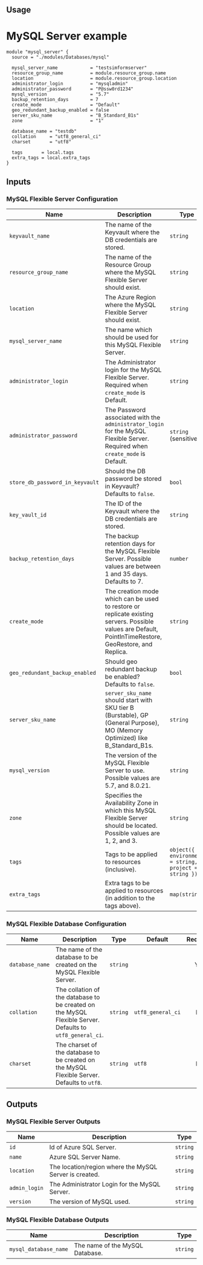 ## Usage

# MySQL Server example

```hcl
module "mysql_server" {
  source = "./modules/Databases/mysql"

  mysql_server_name            = "testsimformserver"
  resource_group_name          = module.resource_group.name
  location                     = module.resource_group.location
  administrator_login          = "mysqladmin"
  administrator_password       = "P@ssw0rd1234"
  mysql_version                = "5.7"
  backup_retention_days        = 7
  create_mode                  = "Default"
  geo_redundant_backup_enabled = false
  server_sku_name              = "B_Standard_B1s"
  zone                         = "1"

  database_name = "testdb"
  collation     = "utf8_general_ci"
  charset       = "utf8"

  tags       = local.tags
  extra_tags = local.extra_tags
}
```

## Inputs

### MySQL Flexible Server Configuration

| Name                            | Description                                                                                                                                                              | Type                    | Default        | Required |
| ------------------------------- | ------------------------------------------------------------------------------------------------------------------------------------------------------------------------ | ----------------------- | -------------- | :------: |
| `keyvault_name`                | The name of the Keyvault where the DB credentials are stored.                                                                                                           | `string`                | `null`         |   Yes    |
| `resource_group_name`          | The name of the Resource Group where the MySQL Flexible Server should exist.                                                                                            | `string`                |                |   Yes    |
| `location`                     | The Azure Region where the MySQL Flexible Server should exist.                                                                                                            | `string`                |                |   Yes    |
| `mysql_server_name`            | The name which should be used for this MySQL Flexible Server.                                                                                                             | `string`                |                |   Yes    |
| `administrator_login`          | The Administrator login for the MySQL Flexible Server. Required when `create_mode` is Default.                                                                          | `string`                |                |   Yes    |
| `administrator_password`       | The Password associated with the `administrator_login` for the MySQL Flexible Server. Required when `create_mode` is Default.                                           | `string` (sensitive)    |                |   Yes    |
| `store_db_password_in_keyvault` | Should the DB password be stored in Keyvault? Defaults to `false`.                                                                                                        | `bool`                 | `false`        |    No    |
| `key_vault_id`                | The ID of the Keyvault where the DB credentials are stored.                                                                                                              | `string`                | `null`         |    No    |
| `backup_retention_days`        | The backup retention days for the MySQL Flexible Server. Possible values are between 1 and 35 days. Defaults to 7.                                                       | `number`                | `7`            |    No    |
| `create_mode`                  | The creation mode which can be used to restore or replicate existing servers. Possible values are Default, PointInTimeRestore, GeoRestore, and Replica.                 | `string`                | `Default`      |    No    |
| `geo_redundant_backup_enabled` | Should geo redundant backup be enabled? Defaults to `false`.                                                                                                              | `bool`                 | `false`        |    No    |
| `server_sku_name`              | `server_sku_name` should start with SKU tier B (Burstable), GP (General Purpose), MO (Memory Optimized) like B_Standard_B1s.                                                    | `string`                |                |   Yes    |
| `mysql_version`                | The version of the MySQL Flexible Server to use. Possible values are 5.7, and 8.0.21.                                                                                    | `string`                | `8.0.21`       |    No    |
| `zone`                         | Specifies the Availability Zone in which this MySQL Flexible Server should be located. Possible values are 1, 2, and 3.                                                    | `string`                | `1`            |    No    |
| `tags`                         | Tags to be applied to resources (inclusive).                                                                                                                               | `object({ environment = string, project = string })` |                |    No    |
| `extra_tags`                   | Extra tags to be applied to resources (in addition to the tags above).                                                                                                    | `map(string)`           | `{}`           |    No    |

### MySQL Flexible Database Configuration

| Name                   | Description                                                                                                                                               | Type     | Default           | Required |
| ---------------------- | --------------------------------------------------------------------------------------------------------------------------------------------------------- | -------- | ----------------- | :------: |
| `database_name`        | The name of the database to be created on the MySQL Flexible Server.                                                                                      | `string` |                   |   Yes    |
| `collation`            | The collation of the database to be created on the MySQL Flexible Server. Defaults to `utf8_general_ci`.                                                    | `string` | `utf8_general_ci` |    No    |
| `charset`              | The charset of the database to be created on the MySQL Flexible Server. Defaults to `utf8`.                                                             | `string` | `utf8`            |    No    |

## Outputs

### MySQL Flexible Server Outputs

| Name                | Description                                                  | Type   |
| ------------------- | ------------------------------------------------------------ | ------ |
| `id`                | Id of Azure SQL Server.                                      | `string` |
| `name`              | Azure SQL Server Name.                                       | `string` |
| `location`          | The location/region where the MySQL Server is created.      | `string` |
| `admin_login`       | The Administrator Login for the MySQL Server.                | `string` |
| `version`           | The version of MySQL used.                                   | `string` |

### MySQL Flexible Database Outputs

| Name                | Description                                                  | Type   |
| ------------------- | ------------------------------------------------------------ | ------ |
| `mysql_database_name` | The name of the MySQL Database.                            | `string` |
